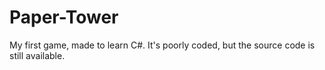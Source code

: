 # Paper-Tower
My first game, made to learn C#. It's poorly coded, but the source code is still available.
